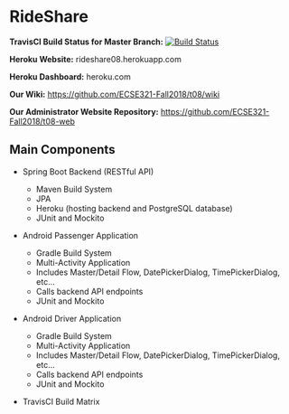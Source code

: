 # RideShare

**TravisCI Build Status for Master Branch:** [![Build Status](https://travis-ci.com/ECSE321-Fall2018/t08.svg?token=atEt1SppUvzajjRzBkhC&branch=master)](https://travis-ci.com/ECSE321-Fall2018/t08)

**Heroku Website:** rideshare08.herokuapp.com

**Heroku Dashboard:** heroku.com

**Our Wiki:** https://github.com/ECSE321-Fall2018/t08/wiki

**Our Administrator Website Repository:** https://github.com/ECSE321-Fall2018/t08-web

## Main Components
* Spring Boot Backend (RESTful API)
  * Maven Build System
  * JPA
  * Heroku (hosting backend and PostgreSQL database)
  * JUnit and Mockito

* Android Passenger Application
  * Gradle Build System
  * Multi-Activity Application
  * Includes Master/Detail Flow, DatePickerDialog, TimePickerDialog, etc...
  * Calls backend API endpoints
  * JUnit and Mockito
  
* Android Driver Application
  * Gradle Build System
  * Multi-Activity Application
  * Includes Master/Detail Flow, DatePickerDialog, TimePickerDialog, etc...
  * Calls backend API endpoints
  * JUnit and Mockito
   
* TravisCI Build Matrix
